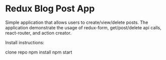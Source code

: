 # Redux Blog Post App

Simple application that allows users to create/view/delete posts. 
The application demonstrate the usage of redux-form, get/post/delete api calls, react-router, and action creator.

Install instructions:

clone repo
npm install
npm start
